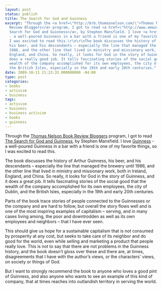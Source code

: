 ```yaml
---
layout: post
status: publish
title: The Search for God and Guinness
excerpt: "Through the <a href=\"http://brb.thomasnelson.com/\">Thomas Nelson Book
  Review Bloggers</a> program, I got to read <a href=\"http://www.amazon.com/gp/product/1595552693?ie=UTF8&tag=jonathanstega-20&linkCode=as2&camp=1789&creative=390957&creativeASIN=1595552693\">The
  Search for God and Guinness</a>, by Stephen Mansfield. I love <a href=\"http://www.guinness.com/\">Guinness</a>
  - a well-poured Guinness in a bar with a friend is one of my favorite things, so
  I was excited to read this.\r\n\r\nThe book discusses the history of Arthur Guinness,
  his beer, and his descendants – especially the line that managed the brewery until
  1986, and the other line that lived in ministry and missionary work, both in Ireland,
  England, and China. So really, it looks for God in the story of Guinness, and it
  does a really good job. It tells fascinating stories of the social good that the
  wealth of the company accomplished for its own employees, the city of Dublin, and
  the British Isles, especially in the 19th and early 20th centuries."
date: 2009-10-11 21:23:33.000000000 -04:00
type: post
categories:
- books
- activism
- business
tags:
- activism
- business
- business activism
- books
- guinness
---
```

Through the <a href="http://brb.thomasnelson.com/">Thomas Nelson Book Review Bloggers</a> program, I got to read <a href="http://www.amazon.com/gp/product/1595552693?ie=UTF8&amp;tag=jonathanstega-20&amp;linkCode=as2&amp;camp=1789&amp;creative=390957&amp;creativeASIN=1595552693">The Search for God and Guinness</a>, by Stephen Mansfield. I love <a href="http://www.guinness.com/">Guinness</a> - a well-poured Guinness in a bar with a friend is one of my favorite things, so I was excited to read this.

The book discusses the history of Arthur Guinness, his beer, and his descendants &ndash; especially the line that managed the brewery until 1986, and the other line that lived in ministry and missionary work, both in Ireland, England, and China. So really, it looks for God in the story of Guinness, and it does a great job. It tells fascinating stories of the social good that the wealth of the company accomplished for its own employees, the city of Dublin, and the British Isles, especially in the 19th and early 20th centuries.

Parts of the book trace stories of people connected to the Guinnesses or the company and are hard to follow, but overall the story flows well and is one of the most inspiring examples of capitalism &ndash; serving, and in many cases living among, the poor and downtrodden as well as its own employees and neighbors &ndash; that I have ever seen.

This should give us hope for a sustainable capitalism that is not consumed by prosperity at any cost, but seeks to take care of its neighbor and do good for the world, even while selling and marketing a product that people really love. This is not to say that there are not problems in the Guinness history, and the book doesn&rsquo;t gloss over these and there are, at times, disagreements that I have with the author&rsquo;s views, or the characters' views, on society or things of God.

But I want to strongly recommend the book to anyone who loves a good pint of Guinness, and also anyone who wants to see an example of this kind of company, that at times reaches into outlandish territory in serving the world.
